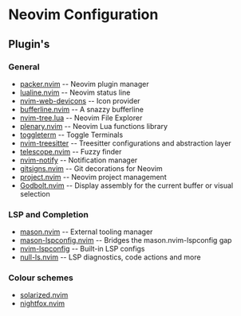 # Neovim Configuration

## Plugin's

### General 

- [packer.nvim](https://github.com/wbthomason/packer.nvim)                          -- Neovim plugin manager
- [lualine.nvim](https://github.com/nvim-lualine/lualine.nvim)                      -- Neovim status line
- [nvim-web-devicons](https://github.com/kyazdani42/nvim-web-devicons)              -- Icon provider
- [bufferline.nvim](https://github.com/akinsho/bufferline.nvim)                     -- A snazzy bufferline
- [nvim-tree.lua](https://github.com/kyazdani42/nvim-tree.lua)                      -- Neovim File Explorer
- [plenary.nvim](https://github.com/nvim-lua/plenary.nvim)                          -- Neovim Lua functions library
- [toggleterm](https://github.com/akinsho/toggleterm.nvim)                          -- Toggle Terminals
- [nvim-treesitter](https://github.com/nvim-treesitter/nvim-treesitter)             -- Treesitter configurations and abstraction layer
- [telescope.nvim](https://github.com/nvim-telescope/telescope.nvim)                -- Fuzzy finder
- [nvim-notify](https://github.com/rcarriga/nvim-notify)                            -- Notification manager
- [gitsigns.nvim](https://github.com/lewis6991/gitsigns.nvim)                       -- Git decorations for Neovim
- [project.nvim](https://github.com/ahmedkhalf/project.nvim)                        -- Neovim project management
- [Godbolt.nvim](https://github.com/p00f/godbolt.nvim)                              -- Display assembly for the current buffer or visual selection

### LSP and Completion

- [mason.nvim](https://github.com/williamboman/mason.nvim)                          -- External tooling manager
- [mason-lspconfig.nvim](https://github.com/williamboman/mason-lspconfig.nvim)  -- Bridges the mason.nvim-lspconfig gap 
- [nvim-lspconfig](https://github.com/neovim/nvim-lspconfig)                    -- Built-in LSP configs
- [null-ls.nvim](https://github.com/jose-elias-alvarez/null-ls.nvim)                -- LSP diagnostics, code actions and more

### Colour schemes

- [solarized.nvim](https://github.com/shaunsingh/solarized.nvim)
- [nightfox.nvim](https://github.com/edeneast/nightfox.nvim)


